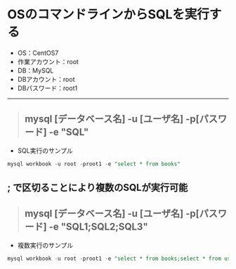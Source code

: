 # OSのコマンドラインからSQLを実行する  

* OS：CentOS7
* 作業アカウント：root
* DB：MySQL
* DBアカウント：root
* DBパスワード：root1

***

>## mysql [データベース名] -u [ユーザ名] -p[パスワード] -e "SQL"  

* SQL実行のサンプル

```sql
mysql workbook -u root -proot1 -e "select * from books"
```

## __;__ で区切ることにより複数のSQLが実行可能  

>## mysql [データベース名] -u [ユーザ名] -p[パスワード] -e "SQL1;SQL2;SQL3"

* 複数実行のサンプル

```sql
mysql workbook -u root -proot1 -e "select * from books;select * from usr"
```

